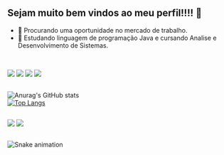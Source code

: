 ## Sejam muito bem vindos ao meu perfil!!!! 👋

- 🔭 Procurando uma oportunidade no mercado de trabalho.
- 🌱 Estudando linguagem de programação Java e cursando Analise e Desenvolvimento de Sistemas.


##
 <div style="display: inline_block"><br>
   <img src="https://img.shields.io/badge/Java-ED8B00?style=for-the-badge&logo=java&logoColor=white">
   <img src="https://img.shields.io/badge/HTML5-E34F26?style=for-the-badge&logo=html5&logoColor=white">
   <img src="https://img.shields.io/badge/CSS3-1572B6?style=for-the-badge&logo=css3&logoColor=white">
   <img src="https://img.shields.io/badge/Bootstrap-563D7C?style=for-the-badge&logo=bootstrap&logoColor=white">
  </div>

##
##


![Anurag's GitHub stats](https://github-readme-stats.vercel.app/api?username=NemZinhoTI&show_icons=true&theme=midnight-purple)     
[![Top Langs](https://github-readme-stats.vercel.app/api/top-langs/?username=NemZinhoTI&layout=compact&langs_count=7&theme=midnight-purple)](https://github.com/NemZinhoTI/github-readme-stats)

##
##


<a href = "mailto:amaurilio60@gmail.com"><img src="https://img.shields.io/badge/Gmail-D14836?style=for-the-badge&logo=gmail&logoColor=white"></a>
<a href="https://www.linkedin.com/in/amaurilio-alves-da-silva" target="_blank"><img src="https://img.shields.io/badge/-LinkedIn-%230077B5?style=for-the-badge&logo=linkedin&logoColor=white" target="_blank"></a>


##


![Snake animation](https://github.com/LuigiGF/LuigiGF/blob/output/github-contribution-grid-snake.svg)
